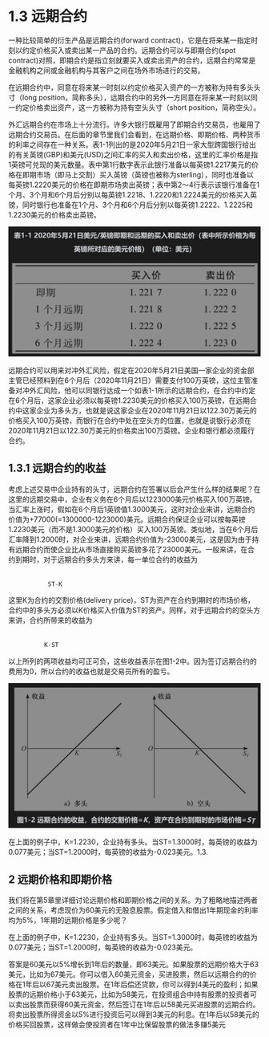 # 1.3 远期合约

一种比较简单的衍生产品是远期合约(forward contract)，它是在将来某一指定时刻以约定价格买入或卖出某一产品的合约。远期合约可以与即期合约(spot contract)对照，即期合约是指立刻就要买入或卖出资产的合约，远期合约常常是金融机构之间或金融机构与其客户之间在场外市场进行的交易。

在远期合约中，同意在将来某一时刻以约定价格买入资产的一方被称为持有多头头寸（long position，简称多头），远期合约中的另外一方同意在将来某一时刻以同一约定价格卖出资产，这一方被称为持有空头头寸（short position，简称空头）。

外汇远期合约在市场上十分流行。许多大银行既雇用了即期合约交易员，也雇用了远期合约交易员。在后面的章节里我们会看到，在远期价格、即期价格、两种货币的利率之间存在一种关系。表1-1列出的是2020年5月21日一家大型跨国银行给出的有关英镑(GBP)和美元(USD)之间汇率的买入和卖出价格，这里的汇率价格是指1英镑可兑现的美元数量。表中第1行数字表示此银行准备以每英镑1.2217美元的价格在即期市场（即马上交割）买入英镑（英镑也被称为sterling），同时也准备以每英镑1.2220美元的价格在即期市场卖出英镑；表中第2～4行表示该银行准备在1个月、3个月和6个月后分别以每英镑1.2218、1.2220和1.2224美元的价格买入英镑，同时银行也准备在1个月、3个月和6个月后分别以每英镑1.2222、1.2225和1.2230美元的价格卖出英镑。

![](images/2024-02-19-14-27-13.png)

远期合约可以用来对冲外汇风险，假定在2020年5月21日美国一家企业的资金部主管已经预料到在6个月后（2020年11月21日）需要支付100万英镑，这位主管准备对冲外汇风险，他可以同银行达成一个如表1-1所示的远期合约，在合约中约定在6个月后，这家企业必须以每英镑1.2230美元的价格买入100万英镑，在远期合约中这家企业为多头方，也就是说这家企业在2020年11月21日以122.30万美元的价格买入100万英镑，而银行在合约中处在空头方的位置，也就是说银行必须在2020年11月21日以122.30万美元的价格卖出100万英镑。企业和银行都必须履行合约。

## 1.3.1 远期合约的收益

考虑上述交易中企业持有的头寸，远期合约在签署以后会产生什么样的结果呢？在这里的远期交易中，企业有义务在6个月后以1223000美元价格买入100万英镑。当汇率上涨时，假如在6个月后1英镑值1.3000美元，这时对企业来讲，远期合约价值为+77000(=1300000-1223000)美元。远期合约保证企业可以按每英镑1.2230美元（而不是1.3000美元的价格）买入100万英镑。类似地，当在6个月后汇率降到1.2000时，对企业来讲，远期合约价值为-23000美元，这是因为由于持有远期合约而使企业比从市场直接购买英镑多花了23000美元。一般来讲，在合约到期时，对于远期合约多头方来讲，每一单位合约的收益为

```python 

           ST-K

```

这里K为合约的交割价格(delivery price)，ST为资产在合约到期时的市场价格，合约中的多头方必须以K价格买入价值为ST的资产。同样，对于远期合约的空头方来讲，合约所带来的收益为

```python 

          K-ST

```

 以上所列的两项收益均可正可负，这些收益表示在图1-2中。因为签订远期合约的费用为0，所以合约的收益也就是交易员所有的盈亏。

 ![](images/2024-02-19-16-05-43.png)


在上面的例子中，K=1.2230，企业持有多头。当ST=1.3000时，每英镑的收益为0.077美元；当ST=1.2000时，每英镑的收益为-0.023美元。1.3.

## 2 远期价格和即期价格

我们将在第5章里详细讨论远期价格和即期价格之间的关系。为了粗略地描述两者之间的关系，考虑现价为60美元的无股息股票。假定借入和借出1年期现金的利率均为5%，1年期的远期价格是多少呢？

在上面的例子中，K=1.2230，企业持有多头。当ST=1.3000时，每英镑的收益为0.077美元；当ST=1.2000时，每英镑的收益为-0.023美元。

答案是60美元以5%增长到1年后的数量，即63美元。如果股票的远期价格大于63美元，比如为67美元。你可以借入60美元资金，买进股票，然后以远期合约的价格在1年后以67美元卖出股票。在1年后偿还贷款，你可以得到4美元的盈利；如果股票的远期价格小于63美元，比如为58美元，在投资组合中持有股票的投资者可以卖出股票而获得60美元资金，然后签订在1年后以58美元买进股票的远期合约。将卖出股票所得资金以5%进行投资后可以得到3美元的利息。在1年后以58美元的价格买回股票，这样做会使投资者在1年中比保留股票的做法多赚5美元